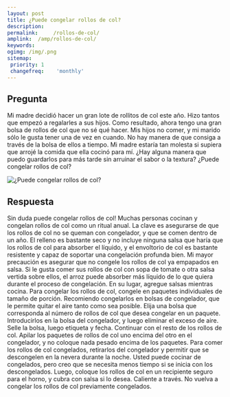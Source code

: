 ```yaml
---
layout: post
title: ¿Puede congelar rollos de col?  
description: 
permalink:     /rollos-de-col/
amplink:  /amp/rollos-de-col/
keywords: 
ogimg: /img/.png
sitemap:
 priority: 1
 changefreq:    'monthly'
---
```




## Pregunta

Mi madre decidió hacer un gran lote de rollitos de col este año. Hizo tantos que empezó a regalarles a sus hijos. Como resultado, ahora tengo una gran bolsa de rollos de col que no sé qué hacer. Mis hijos no comer, y mi marido sólo le gusta tener una de vez en cuando. No hay manera de que consiga a través de la bolsa de ellos a tiempo. Mi madre estaría tan molesta si supiera que arrojé la comida que ella cocinó para mí. ¿Hay alguna manera que puedo guardarlos para más tarde sin arruinar el sabor o la textura? ¿Puede congelar rollos de col?


![¿Puede congelar rollos de col?](https://sepuedecongelar.com/img/ "¿Puede congelar rollos de col?" )


## Respuesta

Sin duda puede congelar rollos de col! Muchas personas cocinan y congelan rollos de col como un ritual anual. La clave es asegurarse de que los rollos de col no se queman con congelador, y que se comen dentro de un año. El relleno es bastante seco y no incluye ninguna salsa que haría que los rollos de col para absorber el líquido, y el envoltorio de col es bastante resistente y capaz de soportar una congelación profunda bien. Mi mayor precaución es asegurar que no congele los rollos de col ya empapados en salsa. Si le gusta comer sus rollos de col con sopa de tomate o otra salsa vertida sobre ellos, el arroz puede absorber más líquido de lo que quiera durante el proceso de congelación. En su lugar, agregue salsas mientras cocina.
Para congelar los rollos de col, congele en paquetes individuales de tamaño de porción. Recomiendo congelarlos en bolsas de congelador, que le permite quitar el aire tanto como sea posible. Elija una bolsa que corresponda al número de rollos de col que desea congelar en un paquete. Introducirlos en la bolsa del congelador, y luego eliminar el exceso de aire. Selle la bolsa, luego etiqueta y fecha. Continuar con el resto de los rollos de col. Apilar los paquetes de rollos de col uno encima del otro en el congelador, y no coloque nada pesado encima de los paquetes.
Para comer los rollos de col congelados, retirarlos del congelador y permitir que se descongelen en la nevera durante la noche. Usted puede cocinar de congelados, pero creo que se necesita menos tiempo si se inicia con los descongelados. Luego, coloque los rollos de col en un recipiente seguro para el horno, y cubra con salsa si lo desea. Caliente a través. No vuelva a congelar los rollos de col previamente congelados.